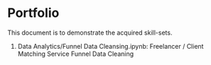 # Portfolio

This document is to demonstrate the acquired skill-sets.

1. Data Analytics/Funnel Data Cleansing.ipynb: Freelancer / Client Matching Service Funnel Data Cleaning

